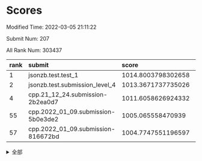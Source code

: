 # Scores

Modified Time: 2022-03-05 21:11:22

Submit Num: 207

All Rank Num: 303437

| rank |               submit               |       score        |       sigma        | pk_num |
| :--- | :--------------------------------- | :----------------- | :----------------- | :----- |
| 1    | jsonzb.test.test_1                 | 1014.8003798302658 | 0.8721418081584927 | 5859   |
| 2    | jsonzb.test.submission_level_4     | 1013.3671737735026 | 0.8169081740429504 | 5868   |
| 4    | cpp.21_12_24.submission-2b2ea0d7   | 1011.6058626924332 | 0.7630474309254548 | 5862   |
| 55   | cpp.2022_01_09.submission-5b0e3de2 | 1005.065558470939  | 0.7244871291117189 | 5866   |
| 57   | cpp.2022_01_09.submission-816672bd | 1004.7747551196597 | 0.7117580785499859 | 5861   |


<details>
<summary>全部</summary>

| rank |                 submit                 |       score        |       sigma        | pk_num |
| :--- | :------------------------------------- | :----------------- | :----------------- | :----- |
| 1    | jsonzb.test.test_1                     | 1014.8003798302658 | 0.8721418081584927 | 5859   |
| 2    | jsonzb.test.submission_level_4         | 1013.3671737735026 | 0.8169081740429504 | 5868   |
| 3    | gobigger.level_3.submission_level_3_29 | 1011.6217950575702 | 0.7744832642465138 | 5869   |
| 4    | cpp.21_12_24.submission-2b2ea0d7       | 1011.6058626924332 | 0.7630474309254548 | 5862   |
| 5    | gobigger.level_3.submission_level_3_23 | 1011.3194689592393 | 0.761543816399088  | 5860   |
| 6    | gobigger.level_3.submission_level_3_26 | 1011.2701625264899 | 0.7903873594413248 | 5864   |
| 7    | gobigger.level_3.submission_level_3_19 | 1011.2424137250165 | 0.7831509253702617 | 5863   |
| 8    | gobigger.level_3.submission_level_3_34 | 1011.1957672679431 | 0.762391463539232  | 5864   |
| 9    | gobigger.level_3.submission_level_3_42 | 1011.1161161659672 | 0.7838553045883814 | 5866   |
| 10   | gobigger.level_3.submission_level_3_1  | 1010.9646850396739 | 0.7599999738179017 | 5864   |
| 11   | gobigger.level_3.submission_level_3_47 | 1010.95624728507   | 0.7653985299396733 | 5864   |
| 12   | gobigger.level_3.submission_level_3_37 | 1010.6820223873397 | 0.7758157225728582 | 5864   |
| 13   | gobigger.level_3.submission_level_3_2  | 1010.6661933319137 | 0.7744610060394927 | 5864   |
| 14   | gobigger.level_3.submission_level_3_9  | 1010.5916451359949 | 0.7570392639192678 | 5862   |
| 15   | gobigger.level_3.submission_level_3_49 | 1010.5791653237695 | 0.7713778031383582 | 5863   |
| 16   | gobigger.level_3.submission_level_3_24 | 1010.505853562177  | 0.7839170858729324 | 5863   |
| 17   | gobigger.level_3.submission_level_3_13 | 1010.4900115430743 | 0.7558592407490113 | 5858   |
| 18   | gobigger.level_3.submission_level_3_30 | 1010.4547578200772 | 0.7629343224316294 | 5864   |
| 19   | gobigger.level_3.submission_level_3_10 | 1010.3949129832985 | 0.7418975498051076 | 5858   |
| 20   | gobigger.level_3.submission_level_3_38 | 1010.376444301075  | 0.77481384250454   | 5860   |
| 21   | gobigger.level_3.submission_level_3_20 | 1010.2652495231059 | 0.7719312717779812 | 5866   |
| 22   | gobigger.level_3.submission_level_3_41 | 1010.1856989246762 | 0.7579062711166634 | 5856   |
| 23   | gobigger.level_3.submission_level_3_43 | 1010.1582205207228 | 0.7652408141659192 | 5851   |
| 24   | gobigger.level_3.submission_level_3_33 | 1010.1308855768967 | 0.7769312016142503 | 5865   |
| 25   | gobigger.level_3.submission_level_3_16 | 1010.0984918277412 | 0.7440142790275721 | 5865   |
| 26   | gobigger.level_3.submission_level_3_27 | 1010.068175507041  | 0.7540555302942102 | 5862   |
| 27   | gobigger.level_3.submission_level_3_0  | 1010.0314034649357 | 0.7534775637091432 | 5862   |
| 28   | gobigger.level_3.submission_level_3_44 | 1009.8692243966598 | 0.7681037479788935 | 5861   |
| 29   | gobigger.level_3.submission_level_3_39 | 1009.8197401447525 | 0.7465070592054515 | 5857   |
| 30   | gobigger.level_3.submission_level_3_40 | 1009.8156447276396 | 0.7447622466078333 | 5862   |
| 31   | gobigger.level_3.submission_level_3_46 | 1009.8087179160672 | 0.7656859877408152 | 5867   |
| 32   | gobigger.level_3.submission_level_3_14 | 1009.7700056556164 | 0.762862826093701  | 5863   |
| 33   | gobigger.level_3.submission_level_3_28 | 1009.6883287705614 | 0.7289336463408779 | 5865   |
| 34   | gobigger.level_3.submission_level_3_5  | 1009.679152923226  | 0.7526110784362712 | 5866   |
| 35   | gobigger.level_3.submission_level_3_32 | 1009.5878624060039 | 0.7648709090264783 | 5863   |
| 36   | gobigger.level_3.submission_level_3_6  | 1009.5454712666874 | 0.7412435576203009 | 5861   |
| 37   | gobigger.level_3.submission_level_3_11 | 1009.4980938259611 | 0.74239007054488   | 5868   |
| 38   | gobigger.level_3.submission_level_3_25 | 1009.4902780608443 | 0.7573589011779019 | 5860   |
| 39   | gobigger.level_3.submission_level_3_45 | 1009.4817949389619 | 0.7505166762020047 | 5863   |
| 40   | gobigger.level_3.submission_level_3_12 | 1009.4739657522134 | 0.7634807666947501 | 5859   |
| 41   | gobigger.level_3.submission_level_3_18 | 1009.3899730879597 | 0.751686407110878  | 5865   |
| 42   | gobigger.level_3.submission_level_3_3  | 1009.3734165838739 | 0.7676303242710757 | 5862   |
| 43   | gobigger.level_3.submission_level_3_17 | 1009.3478465084095 | 0.7424732035186332 | 5859   |
| 44   | gobigger.level_3.submission_level_3_7  | 1009.282200704154  | 0.7650679563499144 | 5861   |
| 45   | gobigger.level_3.submission_level_3_15 | 1009.190483553015  | 0.7657336270901802 | 5862   |
| 46   | gobigger.level_3.submission_level_3_22 | 1009.1446012532635 | 0.7581077442684254 | 5863   |
| 47   | gobigger.level_3.submission_level_3_35 | 1009.0622344903752 | 0.753221571440616  | 5866   |
| 48   | gobigger.level_3.submission_level_3_31 | 1009.0542702226102 | 0.7553891921981966 | 5868   |
| 49   | gobigger.level_3.submission_level_3_36 | 1008.7325656726996 | 0.7615960188320858 | 5865   |
| 50   | gobigger.level_3.submission_level_3_4  | 1008.6651784170978 | 0.7473900723857451 | 5870   |
| 51   | gobigger.level_3.submission_level_3_48 | 1008.6105593186305 | 0.7501347876965512 | 5860   |
| 52   | gobigger.level_3.submission_level_3_8  | 1008.5618197650147 | 0.7347428078508607 | 5865   |
| 53   | gobigger.level_3.submission_level_3_21 | 1008.326642236824  | 0.7445788015099682 | 5866   |
| 54   | gobigger.level_1.submission_level_1_35 | 1005.1296528626252 | 0.7188080625662228 | 5870   |
| 55   | cpp.2022_01_09.submission-5b0e3de2     | 1005.065558470939  | 0.7244871291117189 | 5866   |
| 56   | gobigger.level_1.submission_level_1_3  | 1004.8416518874626 | 0.7224485449952199 | 5864   |
| 57   | cpp.2022_01_09.submission-816672bd     | 1004.7747551196597 | 0.7117580785499859 | 5861   |
| 58   | gobigger.level_1.submission_level_1_31 | 1004.2313974775282 | 0.7259685790321195 | 5864   |
| 59   | gobigger.level_1.submission_level_1_32 | 1004.1230710591636 | 0.7178139917352746 | 5864   |
| 60   | gobigger.level_1.submission_level_1_28 | 1004.118795168083  | 0.7151633158609708 | 5861   |
| 61   | gobigger.level_1.submission_level_1_24 | 1004.0147991308376 | 0.7125827294315582 | 5859   |
| 62   | gobigger.level_1.submission_level_1_36 | 1004.0114407793765 | 0.7223229332321974 | 5867   |
| 63   | gobigger.level_1.submission_level_1_14 | 1003.9215147824789 | 0.7166343890796262 | 5862   |
| 64   | gobigger.level_1.submission_level_1_38 | 1003.9210019335195 | 0.7116401682457056 | 5862   |
| 65   | gobigger.level_1.submission_level_1_44 | 1003.9206026892433 | 0.729411634967981  | 5860   |
| 66   | gobigger.level_1.submission_level_1_23 | 1003.9024333437814 | 0.7141935024992121 | 5865   |
| 67   | gobigger.level_1.submission_level_1_20 | 1003.8319459844323 | 0.705230039819262  | 5865   |
| 68   | gobigger.level_1.submission_level_1_33 | 1003.7990552237903 | 0.7151395674890542 | 5861   |
| 69   | gobigger.level_1.submission_level_1_37 | 1003.788036315252  | 0.7192625621692782 | 5863   |
| 70   | gobigger.level_1.submission_level_1_49 | 1003.6728228436675 | 0.7096288103753051 | 5862   |
| 71   | gobigger.level_1.submission_level_1_4  | 1003.6394045621968 | 0.7229667674524215 | 5869   |
| 72   | gobigger.level_1.submission_level_1_21 | 1003.6371310869368 | 0.7228019860173367 | 5862   |
| 73   | gobigger.level_1.submission_level_1_41 | 1003.6031261328844 | 0.7057135865989732 | 5866   |
| 74   | gobigger.level_1.submission_level_1_16 | 1003.5848190408689 | 0.7146822841547582 | 5863   |
| 75   | gobigger.level_1.submission_level_1_5  | 1003.5717297494008 | 0.7195762718679284 | 5864   |
| 76   | gobigger.level_1.submission_level_1_2  | 1003.4941113672024 | 0.721848843838746  | 5866   |
| 77   | gobigger.level_1.submission_level_1_8  | 1003.4055101284812 | 0.7118914401163333 | 5865   |
| 78   | gobigger.level_1.submission_level_1_6  | 1003.4052135183904 | 0.7177474754021685 | 5866   |
| 79   | gobigger.level_1.submission_level_1_26 | 1003.4007953179322 | 0.7111799715667028 | 5863   |
| 80   | gobigger.level_1.submission_level_1_19 | 1003.3867679586621 | 0.711007849387223  | 5862   |
| 81   | gobigger.level_1.submission_level_1_40 | 1003.3460820608722 | 0.7088406200020116 | 5864   |
| 82   | gobigger.level_1.submission_level_1_39 | 1003.2725346571117 | 0.7080081765507032 | 5862   |
| 83   | gobigger.level_1.submission_level_1_22 | 1003.2485264309919 | 0.7031937045125105 | 5863   |
| 84   | gobigger.level_1.submission_level_1_45 | 1003.2288246371097 | 0.7256018849277559 | 5865   |
| 85   | gobigger.level_1.submission_level_1_25 | 1003.0292977582588 | 0.7088218615602168 | 5862   |
| 86   | gobigger.level_1.submission_level_1_12 | 1003.023548413023  | 0.705849371583495  | 5863   |
| 87   | gobigger.level_1.submission_level_1_13 | 1002.9555730339258 | 0.7077123034685158 | 5860   |
| 88   | gobigger.level_1.submission_level_1_1  | 1002.886168203221  | 0.7307367403863153 | 5867   |
| 89   | gobigger.level_1.submission_level_1_27 | 1002.8823296596526 | 0.7117206970019286 | 5862   |
| 90   | gobigger.level_1.submission_level_1_15 | 1002.8395121554013 | 0.7127836789079929 | 5864   |
| 91   | gobigger.level_1.submission_level_1_34 | 1002.6786239825577 | 0.715978392879879  | 5858   |
| 92   | gobigger.level_1.submission_level_1_48 | 1002.6701190114906 | 0.7246070454596045 | 5869   |
| 93   | gobigger.level_1.submission_level_1_42 | 1002.6369562643061 | 0.7057004084052886 | 5863   |
| 94   | gobigger.level_1.submission_level_1_11 | 1002.6366177531038 | 0.7127207048794251 | 5862   |
| 95   | gobigger.level_1.submission_level_1_46 | 1002.5169940192936 | 0.7128629385296525 | 5860   |
| 96   | gobigger.level_1.submission_level_1_30 | 1002.4060068562046 | 0.7065851186274322 | 5865   |
| 97   | gobigger.level_1.submission_level_1_43 | 1002.3600007545501 | 0.7182611574756614 | 5864   |
| 98   | gobigger.level_1.submission_level_1_18 | 1002.3301299314076 | 0.7138237677555201 | 5863   |
| 99   | gobigger.level_1.submission_level_1_9  | 1002.2965144265619 | 0.6993869365011951 | 5868   |
| 100  | gobigger.level_1.submission_level_1_29 | 1002.2542923566072 | 0.7193901444226298 | 5866   |
| 101  | gobigger.level_1.submission_level_1_10 | 1002.0158043064706 | 0.7076057926294579 | 5865   |
| 102  | gobigger.level_1.submission_level_1_17 | 1001.8896740062041 | 0.7042180210748713 | 5863   |
| 103  | gobigger.level_1.submission_level_1_7  | 1001.8045832489507 | 0.7083674158754445 | 5865   |
| 104  | gobigger.level_1.submission_level_1_47 | 1001.7792232692989 | 0.7080052915568568 | 5869   |
| 105  | gobigger.level_1.submission_level_1_0  | 1001.7367608050724 | 0.7171603646048601 | 5858   |
| 106  | gobigger.random.submission_random_28   | 998.0195976212173  | 0.6977657192023772 | 5863   |
| 107  | gobigger.random.submission_random_40   | 997.4780163399439  | 0.6987569058972589 | 5863   |
| 108  | gobigger.random.submission_random_1    | 997.2008972455299  | 0.7147451486444004 | 5866   |
| 109  | gobigger.random.submission_random_36   | 997.1466408420272  | 0.7079518583056494 | 5864   |
| 110  | gobigger.random.submission_random_2    | 996.8983320749275  | 0.7140722615045335 | 5861   |
| 111  | gobigger.random.submission_random_31   | 996.6465082674121  | 0.7072179307196145 | 5865   |
| 112  | gobigger.random.submission_random_14   | 996.6193914769898  | 0.7153417317061819 | 5864   |
| 113  | gobigger.random.submission_random_24   | 996.4588512351405  | 0.7105653599637232 | 5862   |
| 114  | gobigger.random.submission_random_13   | 996.4406577539303  | 0.7149233556633976 | 5866   |
| 115  | gobigger.random.submission_random_4    | 996.4180028801806  | 0.7062064887693402 | 5865   |
| 116  | gobigger.random.submission_random_15   | 996.4140679350952  | 0.7160990437565192 | 5867   |
| 117  | gobigger.random.submission_random_20   | 996.4004266075109  | 0.708719704488588  | 5862   |
| 118  | gobigger.random.submission_random_49   | 996.392256554947   | 0.7167873683307483 | 5869   |
| 119  | gobigger.random.submission_random_47   | 996.2487271843519  | 0.7166037428762781 | 5863   |
| 120  | gobigger.random.submission_random_29   | 996.21784866867    | 0.7032697555716472 | 5859   |
| 121  | gobigger.random.submission_random_10   | 996.216838720134   | 0.7187353485321463 | 5870   |
| 122  | gobigger.random.submission_random_38   | 996.2128952849738  | 0.7242276471037428 | 5865   |
| 123  | gobigger.random.submission_random_5    | 996.1723453070651  | 0.700619876875865  | 5865   |
| 124  | gobigger.random.submission_random_11   | 996.1706671073081  | 0.7206514579071426 | 5865   |
| 125  | gobigger.random.submission_random_0    | 996.1383951204102  | 0.7006874713383635 | 5859   |
| 126  | gobigger.random.submission_random_3    | 996.1373246660551  | 0.7082873427770797 | 5863   |
| 127  | gobigger.random.submission_random_41   | 996.1267754773228  | 0.7117694312602469 | 5864   |
| 128  | gobigger.random.submission_random_35   | 996.1200126558373  | 0.7202515213232763 | 5864   |
| 129  | gobigger.random.submission_random_32   | 996.1187941251685  | 0.7089593632371549 | 5862   |
| 130  | gobigger.random.submission_random_43   | 996.0500262742557  | 0.714035985895771  | 5868   |
| 131  | gobigger.random.submission_random_18   | 996.0364134683946  | 0.7224456122463347 | 5861   |
| 132  | gobigger.random.submission_random_6    | 995.9837125674817  | 0.730515218286622  | 5860   |
| 133  | gobigger.random.submission_random_46   | 995.9727920021162  | 0.709383799608171  | 5866   |
| 134  | gobigger.random.submission_random_23   | 995.9569503957783  | 0.7070936976164044 | 5866   |
| 135  | gobigger.random.submission_random_26   | 995.9309110625874  | 0.7024297533281322 | 5858   |
| 136  | gobigger.random.submission_random_44   | 995.9267324922047  | 0.7095354730438623 | 5864   |
| 137  | gobigger.random.submission_random_22   | 995.9089898138349  | 0.7120901114568545 | 5869   |
| 138  | gobigger.random.submission_random_30   | 995.8759291720094  | 0.7099970957179887 | 5859   |
| 139  | gobigger.random.submission_random_25   | 995.8658175578637  | 0.7207141272519749 | 5861   |
| 140  | gobigger.random.submission_random_48   | 995.7500646908653  | 0.7265581526901697 | 5865   |
| 141  | gobigger.random.submission_random_27   | 995.6892083672656  | 0.7102500184334168 | 5863   |
| 142  | gobigger.random.submission_random_45   | 995.6539078547434  | 0.7211878080073809 | 5867   |
| 143  | gobigger.random.submission_random_37   | 995.5741951667833  | 0.7182670492439618 | 5864   |
| 144  | gobigger.random.submission_random_42   | 995.5722117836632  | 0.7195263000664075 | 5865   |
| 145  | gobigger.random.submission_random_12   | 995.546169588262   | 0.7003676624526012 | 5860   |
| 146  | gobigger.random.submission_random_21   | 995.4958243232513  | 0.7171472495754138 | 5861   |
| 147  | gobigger.random.submission_random_17   | 995.4423277376676  | 0.7118035923141305 | 5868   |
| 148  | gobigger.random.submission_random_8    | 995.3585737547605  | 0.7228639865126382 | 5861   |
| 149  | gobigger.random.submission_random_7    | 995.2715621505024  | 0.7149166262994979 | 5868   |
| 150  | gobigger.random.submission_random_39   | 995.2489598210801  | 0.7240827724316212 | 5862   |
| 151  | gobigger.random.submission_random_16   | 995.2203866778398  | 0.7220505851325706 | 5860   |
| 152  | gobigger.random.submission_random_34   | 995.1774751654285  | 0.7183827738791744 | 5863   |
| 153  | gobigger.random.submission_random_33   | 994.8269314155547  | 0.7141005521575379 | 5864   |
| 154  | gobigger.level_2.submission_level_2_7  | 994.0966775666134  | 0.7356608551659539 | 5863   |
| 155  | gobigger.level_2.submission_level_2_48 | 994.0801253451942  | 0.7372058944602207 | 5863   |
| 156  | gobigger.random.submission_random_9    | 994.064610409488   | 0.7090004513789102 | 5861   |
| 157  | gobigger.random.submission_random_19   | 994.0353677013408  | 0.7125892407403605 | 5862   |
| 158  | gobigger.level_2.submission_level_2_9  | 994.0351099697874  | 0.7264223411142707 | 5866   |
| 159  | gobigger.level_2.submission_level_2_11 | 993.3789966510059  | 0.7507327124471201 | 5862   |
| 160  | gobigger.level_2.submission_level_2_39 | 993.3773426474032  | 0.733880049820415  | 5864   |
| 161  | gobigger.level_2.submission_level_2_15 | 993.3239416915009  | 0.7381689664725601 | 5861   |
| 162  | gobigger.level_2.submission_level_2_24 | 993.2595422005143  | 0.7505552314188211 | 5862   |
| 163  | gobigger.level_2.submission_level_2_19 | 993.2333189767191  | 0.7273726146197717 | 5866   |
| 164  | gobigger.level_2.submission_level_2_31 | 993.2253114876498  | 0.7393200387354482 | 5867   |
| 165  | gobigger.level_2.submission_level_2_25 | 993.1230017814898  | 0.7372633994750373 | 5864   |
| 166  | gobigger.level_2.submission_level_2_33 | 993.104629416624   | 0.7481180123588705 | 5864   |
| 167  | gobigger.level_2.submission_level_2_8  | 993.1041331539659  | 0.7251534381132896 | 5869   |
| 168  | gobigger.level_2.submission_level_2_38 | 993.0497646745806  | 0.7473316218268048 | 5864   |
| 169  | gobigger.level_2.submission_level_2_40 | 993.0130584766972  | 0.7383240684163858 | 5863   |
| 170  | gobigger.level_2.submission_level_2_36 | 992.8437858040868  | 0.7454628184999355 | 5864   |
| 171  | gobigger.level_2.submission_level_2_43 | 992.7653249270493  | 0.7345305094912657 | 5861   |
| 172  | gobigger.level_2.submission_level_2_22 | 992.6006236993549  | 0.7414994090589543 | 5867   |
| 173  | gobigger.level_2.submission_level_2_17 | 992.5740365064779  | 0.7448918433261128 | 5863   |
| 174  | gobigger.level_2.submission_level_2_6  | 992.5112843613424  | 0.7444861834406558 | 5866   |
| 175  | gobigger.level_2.submission_level_2_41 | 992.3689569821784  | 0.7377559138401942 | 5857   |
| 176  | gobigger.level_2.submission_level_2_49 | 992.2773396819886  | 0.750688118012343  | 5859   |
| 177  | gobigger.level_2.submission_level_2_27 | 992.2185638889052  | 0.7372609989366097 | 5864   |
| 178  | gobigger.level_2.submission_level_2_34 | 992.1641785370723  | 0.7404719329556764 | 5865   |
| 179  | gobigger.level_2.submission_level_2_0  | 992.1608499894372  | 0.7492833275120423 | 5868   |
| 180  | gobigger.level_2.submission_level_2_10 | 992.1479773197362  | 0.7365740252193151 | 5862   |
| 181  | gobigger.level_2.submission_level_2_20 | 992.1233592192981  | 0.7498540571833955 | 5863   |
| 182  | gobigger.level_2.submission_level_2_16 | 992.0591728716095  | 0.7495085733949728 | 5862   |
| 183  | gobigger.level_2.submission_level_2_18 | 991.9141600878684  | 0.7408094441879395 | 5864   |
| 184  | gobigger.level_2.submission_level_2_44 | 991.761766159507   | 0.7376573216835092 | 5864   |
| 185  | gobigger.level_2.submission_level_2_45 | 991.6402174053625  | 0.747217109741592  | 5864   |
| 186  | gobigger.level_2.submission_level_2_21 | 991.6177969285294  | 0.7590417114440698 | 5866   |
| 187  | gobigger.level_2.submission_level_2_46 | 991.5929426857323  | 0.7385617201888522 | 5863   |
| 188  | gobigger.level_2.submission_level_2_14 | 991.5521939240133  | 0.7453542389510076 | 5860   |
| 189  | gobigger.level_2.submission_level_2_37 | 991.5498473319163  | 0.7456314439032595 | 5865   |
| 190  | gobigger.level_2.submission_level_2_23 | 991.5474684127522  | 0.7393377765322483 | 5866   |
| 191  | gobigger.level_2.submission_level_2_5  | 991.4555745779705  | 0.7562693878278566 | 5865   |
| 192  | gobigger.level_2.submission_level_2_29 | 991.4468291999335  | 0.7480937005147358 | 5864   |
| 193  | gobigger.level_2.submission_level_2_47 | 991.3481383107686  | 0.7417722358915612 | 5864   |
| 194  | gobigger.level_2.submission_level_2_42 | 991.3150375591589  | 0.743141592551876  | 5864   |
| 195  | gobigger.level_2.submission_level_2_26 | 991.2976871947453  | 0.7526599676835619 | 5862   |
| 196  | gobigger.level_2.submission_level_2_1  | 991.2686266454964  | 0.7447883415768712 | 5865   |
| 197  | gobigger.level_2.submission_level_2_35 | 991.2284790158826  | 0.7554094715718437 | 5866   |
| 198  | gobigger.level_2.submission_level_2_12 | 991.2032429366141  | 0.7629004602972665 | 5867   |
| 199  | gobigger.level_2.submission_level_2_30 | 991.1674391787327  | 0.7678838020616191 | 5863   |
| 200  | gobigger.level_2.submission_level_2_4  | 991.0545457336979  | 0.7532886446243567 | 5866   |
| 201  | gobigger.level_2.submission_level_2_28 | 991.0427035437831  | 0.7520558029757054 | 5862   |
| 202  | gobigger.level_2.submission_level_2_2  | 991.0225024644766  | 0.7477345115595093 | 5866   |
| 203  | gobigger.level_2.submission_level_2_13 | 990.8993818101018  | 0.7361494803948867 | 5862   |
| 204  | gobigger.level_2.submission_level_2_32 | 990.5758172983077  | 0.7873022854119549 | 5867   |
| 205  | gobigger.level_2.submission_level_2_3  | 988.5673760072157  | 0.7892215498903359 | 5860   |
| 206  | gobigger.none.submission_none_1        | 977.3314660247637  | 1.380233202436622  | 5866   |
| 207  | gobigger.none.submission_none_0        | 976.9788075183269  | 1.29717943952955   | 5864   |

</details>